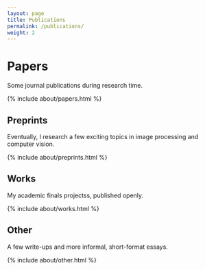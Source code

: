 ```yaml
---
layout: page
title: Publications
permalink: /publications/
weight: 2
---
```


# **Papers**

Some journal publications during research time.

<div class="row">
{% include about/papers.html %}
</div>

## **Preprints**

Eventually, I research a few exciting topics in image processing and computer vision.

<div class="row">
{% include about/preprints.html %}
</div>

## **Works**

My academic finals projectss, published openly.

<div class="row">
{% include about/works.html %}
</div>

## **Other**

A few write-ups and more informal, short-format essays.

<div class="row">
{% include about/other.html %}
</div>

